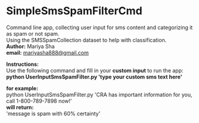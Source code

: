 # SimpleSmsSpamFilterCmd
Command line app, collecting user input for sms content and categorizing it as spam or not spam.
<br>
Using the SMSSpamCollection dataset to help with classification.
<br>
<b>Author:</b> Mariya Sha
<br>
<b>email:</b> mariyasha888@gmail.com
<p>
  <b>Instructions:</b>
<br>
Use the following command and fill in your <b>custom input</b> to run the app:
<br>
<b>python UserInputSmsSpamFilter.py 'type your custom sms text here'</b>
<p>
<b>for example:</b>
<br>
python UserInputSmsSpamFilter.py 'CRA has important information for you, call 1-800-789-7898 now!'
<br>
<b>will return:</b>
<br>
'message is spam with 60% certainty'
</p>

